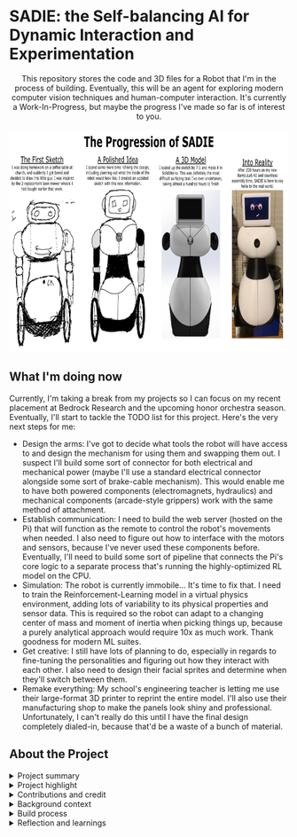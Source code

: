 # SADIE: the Self-balancing AI for Dynamic Interaction and Experimentation

<div align="center">
    This repository stores the code and 3D files for a Robot that I'm in the process of building. Eventually, this will be an agent for exploring modern computer vision techniques and human-computer interaction. It's currently a Work-In-Progress, but maybe the progress I've made so far is of interest to you.
    <br/><br/>
    <img src="Banner.jpg" height="400px">
</div>

## What I'm doing now

Currently, I'm taking a break from my projects so I can focus on my recent placement at Bedrock Research and the upcoming honor orchestra season. Eventually, I'll start to tackle the TODO list for this project. Here's the very next steps for me:
- Design the arms: I've got to decide what tools the robot will have access to and design the mechanism for using them and swapping them out. I suspect I'll build some sort of connector for both electrical and mechanical power (maybe I'll use a standard electrical connector alongside some sort of brake-cable mechanism). This would enable me to have both powered components (electromagnets, hydraulics) and mechanical components (arcade-style grippers) work with the same method of attachment.
- Establish communication: I need to build the web server (hosted on the Pi) that will function as the remote to control the robot's movements when needed. I also need to figure out how to interface with the motors and sensors, because I've never used these components before. Eventually, I'll need to build some sort of pipeline that connects the Pi's core logic to a separate process that's running the highly-optimized RL model on the CPU.
- Simulation: The robot is currently immobile... It's time to fix that. I need to train the Reinforcement-Learning model in a virtual physics environment, adding lots of variability to its physical properties and sensor data. This is required so the robot can adapt to a changing center of mass and moment of inertia when picking things up, because a purely analytical approach would require 10x as much work. Thank goodness for modern ML suites.
- Get creative: I still have lots of planning to do, especially in regards to fine-tuning the personalities and figuring out how they interact with each other. I also need to design their facial sprites and determine when they'll switch between them.
- Remake everything: My school's engineering teacher is letting me use their large-format 3D printer to reprint the entire model. I'll also use their manufacturing shop to make the panels look shiny and professional. Unfortunately, I can't really do this until I have the final design completely dialed-in, because that'd be a waste of a bunch of material.

## About the Project

<details>
  <summary>Project summary</summary>
  <hr/>
  SADIE is a robot that balances itself upright on two wheels, and it has many ways to interact with the environment. 
  <br/><br/>
  It's nowhere near complete, but I think you'd appreciate the progress so far. I've finished the mechanical and electrical design for the main body, and I've printed and assembled the core of the robot. This has been about 200–300 hours of work until now, but many significant tasks still remain.
  <br/><br/>
  Eventually, the Raspberry Pi at the core of this robot will use a Reinforcement-Learning model to balance itself upright using data from an IMU. There will also be a speaker and mic added that interface with a ChatGPT integration that reflects the personalities shown on screen. Finally, I'll add a chest-mounted camera that will be used for Computer Vision experiments, including object/face tracking and environment mapping.
  <br/><br/>
</details>

<details>
  <summary>Project highlight</summary>
  <hr/>
  The face is very silly. I love the creative freedom that it brings to this project. I constantly find myself imagining the final robot with the ChatGPT integration, listening to the personalities argue with each other or hold all sorts of conversations. Sometimes engineering feels too serious. I like adding small jokes here and there to lighten the mood. 
  <br/><br/>
  I even have a secret planned out. You see, attaching a magnetic, striped tie unleashes a 4th secret personality: TONY (the Tactful Orchestrator of Notorious Yapping). This is a mob-boss character that is extremely reluctant to follow any of the directions you give it. Randomly, it will become drunk and wobbly in its movement, and is overall just pure comedy.
  <br/><br/>
  I'm so excited for when I can bring this part of the build into reality. I think it will make other people love this project just as much as I do.
  <br/><br/>
</details>

<details>
  <summary>Contributions and credit</summary>
  <hr/>
  This was supposed to be a shared project between me and a friend, Asher Levin, but unfortunately he has not held up his side of the bargain. Originally, the plan was to have the entire electronics system completed by now, programmed by him. However, as you can see in the video, that has not happened. In the current situation, he hasn't shared a single line of code with me.
  <br/><br/>
  I don't blame him because I'm not giving him a salary, so instead I'm going to change it to a solo project. It'll be a lot of work for me, but I'll learn a heck of a lot more.
  <br/><br/>
  Citations:<br/>
  ----<br/>
  Electronic parts:<br/>
  Raspberry Pi 4 and Pi OS Lite<br/>
  NERMAK 12V 10Ah LiFePO4 battery<br/>
  HZWDONE 7-Inch IPS LCD Screen<br/>
  --<br/>
  Software:<br/>
  SolidWorks Student Edition<br/>
  OpenAI Gym (now "Gymnasium")<br/>
  --<br/>
  Tools:<br/>
  Ender 3 Pro<br/>
  BambuLab A1<br/>
  --<br/>
  Misc:<br/>
  BambuLab PETG HF and PLA Basic<br/>
  Aliexpress for online electronics sourcing
  <br/><br/>
</details>

<details>
  <summary>Background context</summary>
  <hr/>
  This project has no practical reason for its existence. This project serves solely as a learning experience. You see, I'm interested in investigating networks of small intelligent robots later in my career, so this project is simply me familiarizing myself with what building such robots would look like. 
  <br/><br/>
  Additionally, this project requires countless skills that I've never encountered before. There's reinforcement learning, computer vision, electrical design/assembly, and human-computer interaction—all fields I've never really touched. 
  <br/><br/>
  I started this project with a $0 budget. Within a week I realized that was silly. Given the rapidly approaching college deadlines, I needed quality tools and materials that could get the job done, so I bought them. Still, I wasn't afraid of a little jank. In fact, I spent a week trimming the aluminum rods with a pair of old branch cutters.
  <br/><br/>
</details>

<details>
  <summary>Build process</summary>
  <hr/>
  This project had lots of necessary planning required because of its complexity. I didn't touch my computer until I had made a dozen sketches of what the final design would look like. I didn't visit the store page until I had an exact list of every part I needed.
  <br/><br/>
  Once it was time to build, I began by transferring my sketches of the internal frame into SolidWorks, using 2 lawnmower wheels as guides for how big it needed to be. I used a 3D sketch and Weldments to mark out the aluminum rod placement and cut-lengths. Then, I designed connectors around it, including several platforms for electronics and such. Finally, I designed the armor plates by tracing the sketches with complex surface lofts.
  <br/><br/>
  I used a combination of multi-body and assembly modelling because some objects didn't justify their own file, but in the end everything fit perfectly. I was quite surprised myself, actually.
  <br/><br/>
</details>

<details>
  <summary>Reflection and learnings</summary>
  <hr/>
  A few times, I had to adjust the parameters of my 3D model to fit the size of the electronics because they arrived different sizes than specified. But aside from that, everything up until now has gone smoothly. I'm quite proud of how clean the robot looks in its current state.
  <br/><br/>
  As you know by now, this project has a long ways to go until completion. Still, I have some intermittent goals to share. Specifically, I have permission from my school for this robot to walk across the stage during graduation. I'll print it a custom graduation cap and give it a joyous personality to share. Additionally, I've been considering making a YouTube series about this. I love encouraging fellow students on their projects, and a video series would let me encourage thousands of curious minds with even grander ideas than me.
  <br/><br/>
</details>
